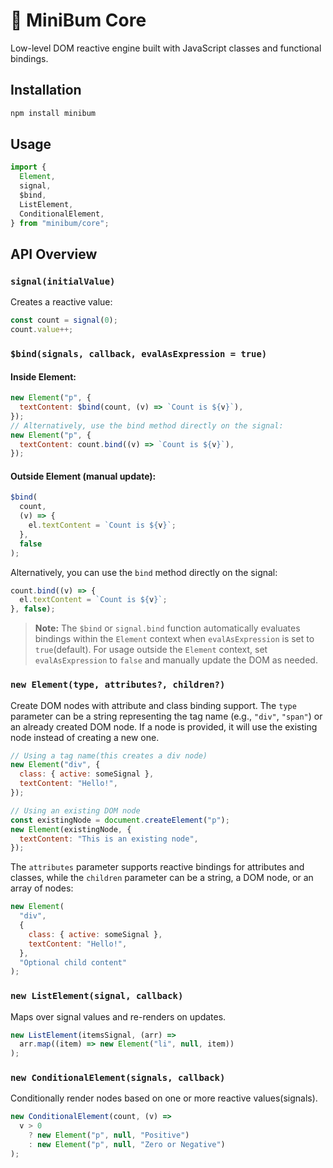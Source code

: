 # 🧱 MiniBum Core

Low-level DOM reactive engine built with JavaScript classes and functional bindings.

## Installation

```bash
npm install minibum
```

## Usage

```js
import {
  Element,
  signal,
  $bind,
  ListElement,
  ConditionalElement,
} from "minibum/core";
```

## API Overview

### `signal(initialValue)`

Creates a reactive value:

```js
const count = signal(0);
count.value++;
```

### `$bind(signals, callback, evalAsExpression = true)`

#### Inside Element:

```js
new Element("p", {
  textContent: $bind(count, (v) => `Count is ${v}`),
});
// Alternatively, use the bind method directly on the signal:
new Element("p", {
  textContent: count.bind((v) => `Count is ${v}`),
});
```

#### Outside Element (manual update):

```js
$bind(
  count,
  (v) => {
    el.textContent = `Count is ${v}`;
  },
  false
);
```

Alternatively, you can use the `bind` method directly on the signal:

```js
count.bind((v) => {
  el.textContent = `Count is ${v}`;
}, false);
```

> **Note:** The `$bind` or `signal.bind` function automatically evaluates bindings within the `Element` context when `evalAsExpression` is set to `true`(default). For usage outside the `Element` context, set `evalAsExpression` to `false` and manually update the DOM as needed.

### `new Element(type, attributes?, children?)`

Create DOM nodes with attribute and class binding support. The `type` parameter can be a string representing the tag name (e.g., `"div"`, `"span"`) or an already created DOM node. If a node is provided, it will use the existing node instead of creating a new one.

```js
// Using a tag name(this creates a div node)
new Element("div", {
  class: { active: someSignal },
  textContent: "Hello!",
});

// Using an existing DOM node
const existingNode = document.createElement("p");
new Element(existingNode, {
  textContent: "This is an existing node",
});
```

The `attributes` parameter supports reactive bindings for attributes and classes, while the `children` parameter can be a string, a DOM node, or an array of nodes:

```js
new Element(
  "div",
  {
    class: { active: someSignal },
    textContent: "Hello!",
  },
  "Optional child content"
);
```

### `new ListElement(signal, callback)`

Maps over signal values and re-renders on updates.

```js
new ListElement(itemsSignal, (arr) =>
  arr.map((item) => new Element("li", null, item))
);
```

### `new ConditionalElement(signals, callback)`

Conditionally render nodes based on one or more reactive values(signals).

```js
new ConditionalElement(count, (v) =>
  v > 0
    ? new Element("p", null, "Positive")
    : new Element("p", null, "Zero or Negative")
);
```

